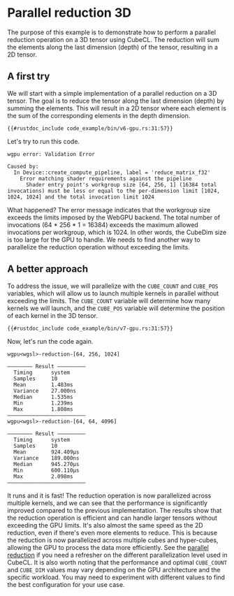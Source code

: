 # Parallel reduction 3D
The purpose of this example is to demonstrate how to perform a parallel reduction operation on a 3D tensor using CubeCL. The reduction will sum the elements along the last dimension (depth) of the tensor, resulting in a 2D tensor.

## A first try
We will start with a simple implementation of a parallel reduction on a 3D tensor. The goal is to reduce the tensor along the last dimension (depth) by summing the elements. This will result in a 2D tensor where each element is the sum of the corresponding elements in the depth dimension.

```rust,ignore
{{#rustdoc_include code_example/bin/v6-gpu.rs:31:57}}
```

Let's try to run this code.
```
wgpu error: Validation Error

Caused by:
  In Device::create_compute_pipeline, label = 'reduce_matrix_f32'
    Error matching shader requirements against the pipeline
      Shader entry point's workgroup size [64, 256, 1] (16384 total invocations) must be less or equal to the per-dimension limit [1024, 1024, 1024] and the total invocation limit 1024
```

What happened? The error message indicates that the workgroup size exceeds the limits imposed by the WebGPU backend. The total number of invocations (64 * 256 * 1 = 16384) exceeds the maximum allowed invocations per workgroup, which is 1024. In other words, the CubeDim size is too large for the GPU to handle. We needs to find another way to parallelize the reduction operation without exceeding the limits.

## A better approach
To address the issue, we will parallelize with the `CUBE_COUNT` and `CUBE_POS` variables, which will allow us to launch multiple kernels in parallel without exceeding the limits. The `CUBE_COUNT` variable will determine how many kernels we will launch, and the `CUBE_POS` variable will determine the position of each kernel in the 3D tensor.

```rust,ignore
{{#rustdoc_include code_example/bin/v7-gpu.rs:31:57}}
```
Now, let's run the code again.
```
wgpu<wgsl>-reduction-[64, 256, 1024]

―――――――― Result ―――――――――
  Timing      system
  Samples     10
  Mean        1.483ms
  Variance    27.000ns
  Median      1.535ms
  Min         1.239ms
  Max         1.808ms
―――――――――――――――――――――――――
wgpu<wgsl>-reduction-[64, 64, 4096]

―――――――― Result ―――――――――
  Timing      system
  Samples     10
  Mean        924.409µs
  Variance    189.000ns
  Median      945.270µs
  Min         600.110µs
  Max         2.098ms
―――――――――――――――――――――――――
```
It runs and it is fast! The reduction operation is now parallelized across multiple kernels, and we can see that the performance is significantly improved compared to the previous implementation. The results show that the reduction operation is efficient and can handle larger tensors without exceeding the GPU limits. It's also almost the same speed as the 2D reduction, even if there's even more elements to reduce. This is because the reduction is now parallelized across multiple cubes and hyper-cubes, allowing the GPU to process the data more efficiently. See the [parallel reduction](../getting-started/parallel_reduction.md) if you need a refresher on the different parallelization level used in CubeCL. It is also worth noting that the performance and optimal `CUBE_COUNT` and `CUBE_DIM` values may vary depending on the GPU architecture and the specific workload. You may need to experiment with different values to find the best configuration for your use case.
